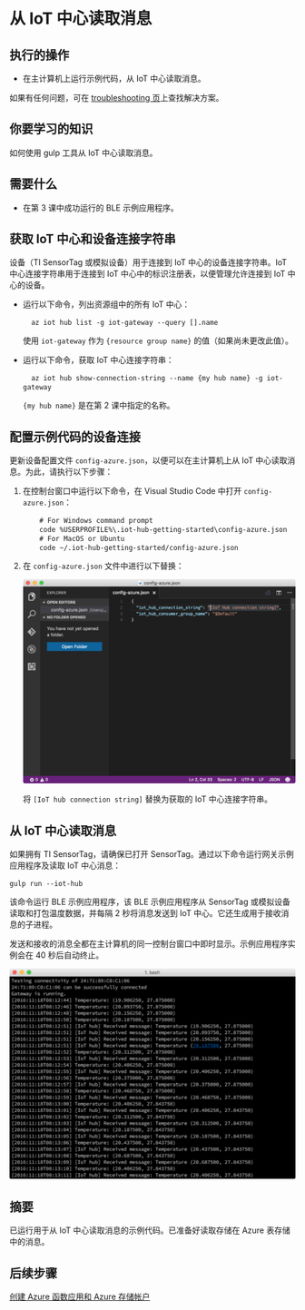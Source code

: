 <properties
    pageTitle="从 Azure IoT 中心读取消息 | Azure"
    description="在主计算机上运行示例代码，从 IoT 中心读取消息。"
    services="iot-hub"
    documentationcenter=""
    author="shizn"
    manager="timtl"
    tags=""
    keywords="云中的数据, 云数据收集, iot 云服务, iot 数据" />
<tags
    ms.assetid="cc88be24-b5c0-4ef2-ba21-4e8f77f3e167"
    ms.service="iot-hub"
    ms.devlang="c"
    ms.topic="article"
    ms.tgt_pltfrm="na"
    ms.workload="na"
    ms.date="3/21/2017"
    wacn.date="05/08/2017"
    ms.author="xshi" />  


# 从 IoT 中心读取消息

## 执行的操作

- 在主计算机上运行示例代码，从 IoT 中心读取消息。

如果有任何问题，可在 [troubleshooting 页](/documentation/articles/iot-hub-gateway-kit-c-troubleshooting/)上查找解决方案。

## 你要学习的知识

如何使用 gulp 工具从 IoT 中心读取消息。

## 需要什么

- 在第 3 课中成功运行的 BLE 示例应用程序。

## 获取 IoT 中心和设备连接字符串

设备（TI SensorTag 或模拟设备）用于连接到 IoT 中心的设备连接字符串。IoT 中心连接字符串用于连接到 IoT 中心中的标识注册表，以便管理允许连接到 IoT 中心的设备。

- 运行以下命令，列出资源组中的所有 IoT 中心：

   
		az iot hub list -g iot-gateway --query [].name
   

    使用 `iot-gateway` 作为 `{resource group name}` 的值（如果尚未更改此值）。
    
- 运行以下命令，获取 IoT 中心连接字符串：

   
		az iot hub show-connection-string --name {my hub name} -g iot-gateway
   

    `{my hub name}` 是在第 2 课中指定的名称。

## 配置示例代码的设备连接

更新设备配置文件 `config-azure.json`，以便可以在主计算机上从 IoT 中心读取消息。为此，请执行以下步骤：

1. 在控制台窗口中运行以下命令，在 Visual Studio Code 中打开 `config-azure.json`：

   
		   # For Windows command prompt
		   code %USERPROFILE%\.iot-hub-getting-started\config-azure.json
		   # For MacOS or Ubuntu
		   code ~/.iot-hub-getting-started/config-azure.json
   

2. 在 `config-azure.json` 文件中进行以下替换：

    ![配置 azure 的屏幕截图](./media/iot-hub-gateway-kit-lessons/lesson3/config_azure.png)  


    将 `[IoT hub connection string]` 替换为获取的 IoT 中心连接字符串。

## 从 IoT 中心读取消息

如果拥有 TI SensorTag，请确保已打开 SensorTag。通过以下命令运行网关示例应用程序及读取 IoT 中心消息：


	gulp run --iot-hub


该命令运行 BLE 示例应用程序，该 BLE 示例应用程序从 SensorTag 或模拟设备读取和打包温度数据，并每隔 2 秒将消息发送到 IoT 中心。它还生成用于接收消息的子进程。

发送和接收的消息全都在主计算机的同一控制台窗口中即时显示。示例应用程序实例会在 40 秒后自动终止。

![包含已发送和已接收消息的 BLE 示例应用程序](./media/iot-hub-gateway-kit-lessons/lesson3/gulp_run_read_hub.png)  


## 摘要

已运行用于从 IoT 中心读取消息的示例代码。已准备好读取存储在 Azure 表存储中的消息。

## 后续步骤
[创建 Azure 函数应用和 Azure 存储帐户](/documentation/articles/iot-hub-gateway-kit-c-lesson4-deploy-resource-manager-template/)

<!---HONumber=Mooncake_0116_2017-->